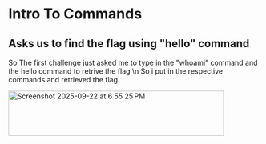 # Intro To Commands
## Asks us to find the flag using "hello" command
So The first challenge just asked me to type in the "whoami" command and the hello command to retrive the flag \n
So i put in the respective commands and retrieved the flag.

<img width="430" height="90" alt="Screenshot 2025-09-22 at 6 55 25 PM" src="https://github.com/user-attachments/assets/b9acb8c5-f63d-4f27-83e5-c3f9d018a9de" />

